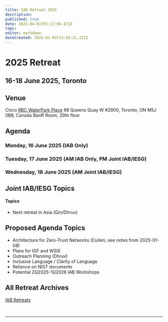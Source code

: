 ```yaml
---
title: IAB Retreat 2025
description: 
published: true
date: 2025-04-01T05:12:04.471Z
tags: 
editor: markdown
dateCreated: 2025-01-09T23:58:21.217Z
---
```


# 2025 Retreat

## 16-18 June 2025, Toronto



## Venue

Cisco
[RBC WaterPark Place](https://www.google.com/maps/place/RBC+WaterPark+Place/@43.6412316,-79.3806854,711m/data=!3m3!1e3!4b1!5s0x882b3757de085e91:0xc359f58994eb5f5!4m6!3m5!1s0x89d4cb2b39ecdfff:0x339b036765fc71b3!8m2!3d43.6412277!4d-79.3781051!16s%2Fg%2F11b6hs_351?entry=ttu&g_ep=EgoyMDI1MDIxMC4wIKXMDSoJLDEwMjExMjM0SAFQAw%3D%3D)
88 Queens Quay W #2900, 
Toronto, ON M5J 0B8, Canada
Banff Room, 29th floor

## Agenda

### Monday, 16 June 2025 (IAB Only)


### Tuesday, 17 June 2025 (AM IAB Only, PM Joint IAB/IESG)

### Wednesday, 18 June 2025 (AM Joint IAB/IESG)




## Joint IAB/IESG Topics


#### Topics

- Next retreat in Asia (Qin/Dhruv)


## Proposed Agenda Topics

- Architecture for Zero-Trust Networks (Cullen; see notes from 2025-01-08)
- Plans for IGF and WSIS 
- Outreach Planning (Dhruv)
- Inclusive Language / Clarity of Language
- Reliance on NIST documents
- Potential 2Q2025-1Q2026 IAB Workshops
 
## All Retreat Archives
[IAB Retreats](/group/iab/IAB_Retreats)

&nbsp;
&nbsp;
&nbsp;

---
